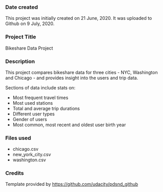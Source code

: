 ### Date created
This project was initially created on 21 June, 2020. It was uploaded to Github on 9 July, 2020.

### Project Title
Bikeshare Data Project

### Description
This project compares bikeshare data for three cities - NYC, Washington and Chicago - and provides insight into the users and trip data.

Sections of data include stats on:
* Most frequent travel times
* Most used stations
* Total and average trip durations
* Different user types
* Gender of users
* Most common, most recent and oldest user birth year

### Files used
* chicago.csv
* new_york_city.csv
* washington.csv

### Credits
Template provided by https://github.com/udacity/pdsnd_github
